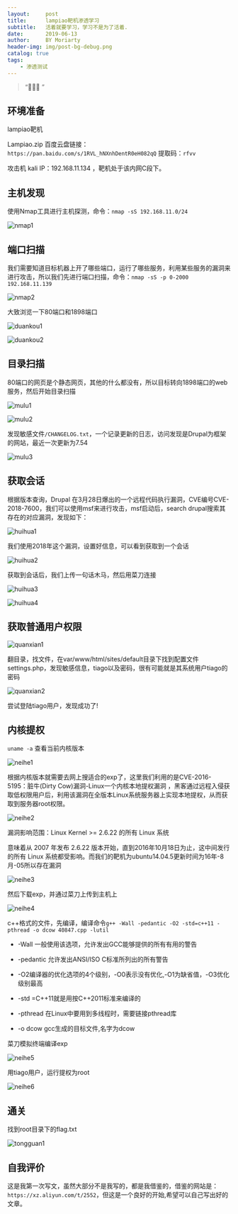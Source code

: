 ```yaml
---
layout:     post
title:      lampiao靶机渗透学习
subtitle:   活着就要学习，学习不是为了活着.
date:       2019-06-13
author:     BY Moriarty
header-img: img/post-bg-debug.png
catalog: true
tags:
    - 渗透测试
---
```


> “🙉🙉🙉 ”


## 环境准备

lampiao靶机

Lampiao.zip  百度云盘链接：`https://pan.baidu.com/s/1RVL_hNXnhDentR0eH082qQ` 提取码：`rfvv`

攻击机 kali IP：192.168.11.134 ，靶机处于该内网C段下。

## 主机发现

使用Nmap工具进行主机探测，命令：`nmap -sS 192.168.11.0/24`

![nmap1](http://image.web314.club/images/Lampiao/1.png)

## 端口扫描

我们需要知道目标机器上开了哪些端口，运行了哪些服务，利用某些服务的漏洞来进行攻击，所以我们先进行端口扫描，命令：`nmap -sS -p 0-2000 192.168.11.139`

![nmap2](http://image.web314.club/images/Lampiao/2.png)


大致浏览一下80端口和1898端口

![duankou1](http://image.web314.club/images/Lampiao/3.png)

![duankou2](http://image.web314.club/images/Lampiao/4.png)


## 目录扫描

80端口的网页是个静态网页，其他的什么都没有，所以目标转向1898端口的web服务，然后开始目录扫描

![mulu1](http://image.web314.club/images/Lampiao/5.png)

![mulu2](http://image.web314.club/images/Lampiao/6.png)

发现敏感文件`/CHANGELOG.txt`，一个记录更新的日志，访问发现是Drupal为框架的网站，最近一次更新为7.54

![mulu3](http://image.web314.club/images/Lampiao/20.png)

## 获取会话

根据版本查询，Drupal 在3月28日爆出的一个远程代码执行漏洞，CVE编号CVE-2018-7600，我们可以使用msf来进行攻击，msf启动后，search drupal搜索其存在的对应漏洞，发现如下：

![huihua1](http://image.web314.club/images/Lampiao/7.png)

我们使用2018年这个漏洞，设置好信息，可以看到获取到一个会话

![huihua2](http://image.web314.club/images/Lampiao/8.png)

获取到会话后，我们上传一句话木马，然后用菜刀连接

![huihua3](http://image.web314.club/images/Lampiao/9.png)

![huihua4](http://image.web314.club/images/Lampiao/10.png)

## 获取普通用户权限

![quanxian1](http://image.web314.club/images/Lampiao/11.png)

翻目录，找文件，在var/www/html/sites/default目录下找到配置文件settings.php，发现敏感信息，tiago以及密码，很有可能就是其系统用户tiago的密码

![quanxian2](http://image.web314.club/images/Lampiao/12.png)

尝试登陆tiago用户，发现成功了!

## 内核提权

`uname -a` 查看当前内核版本

![neihe1](http://image.web314.club/images/Lampiao/13.png)

根据内核版本就需要去网上搜适合的exp了，这里我们利用的是CVE-2016-5195：脏牛(Dirty Cow)漏洞-Linux一个内核本地提权漏洞 ，黑客通过远程入侵获取低权限用户后，利用该漏洞在全版本Linux系统服务器上实现本地提权，从而获取到服务器root权限。

![neihe2](http://image.web314.club/images/Lampiao/14.png)

漏洞影响范围：Linux Kernel >= 2.6.22 的所有 Linux 系统

意味着从 2007 年发布 2.6.22 版本开始，直到2016年10月18日为止，这中间发行的所有 Linux 系统都受影响。而我们的靶机为ubuntu14.04.5更新时间为16年-8月-05所以存在漏洞

![neihe3](http://image.web314.club/images/Lampiao/15.png)

然后下载exp，并通过菜刀上传到主机上

![neihe4](http://image.web314.club/images/Lampiao/16.png)

c++格式的文件，先编译，编译命令`g++ -Wall -pedantic -O2 -std=c++11 -pthread -o dcow 40847.cpp -lutil`

* -Wall 一般使用该选项，允许发出GCC能够提供的所有有用的警告

* -pedantic 允许发出ANSI/ISO C标准所列出的所有警告

* -O2编译器的优化选项的4个级别，-O0表示没有优化,-O1为缺省值，-O3优化级别最高
* -std =C++11就是用按C++2011标准来编译的
* -pthread 在Linux中要用到多线程时，需要链接pthread库
* -o dcow gcc生成的目标文件,名字为dcow

菜刀模拟终端编译exp

![neihe5](http://image.web314.club/images/Lampiao/17.png)

用tiago用户，运行提权为root

![neihe6](http://image.web314.club/images/Lampiao/18.png)

## 通关

找到root目录下的flag.txt

![tongguan1](http://image.web314.club/images/Lampiao/19.png)


## 自我评价

这是我第一次写文，虽然大部分不是我写的，都是我借鉴的，借鉴的网站是：`https://xz.aliyun.com/t/2552`，但这是一个良好的开始,希望可以自己写出好的文章。